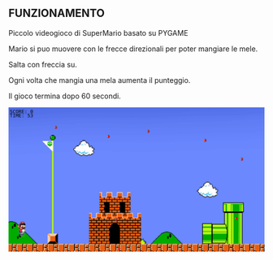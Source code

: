 ## FUNZIONAMENTO

Piccolo videogioco di SuperMario basato su PYGAME

Mario si puo muovere con le frecce direzionali per poter mangiare le mele.

Salta con freccia su.

Ogni volta che mangia una mela aumenta il punteggio.

Il gioco termina dopo 60 secondi.

![gif](IMMAGINI/MARIOMELA.gif)